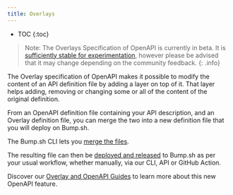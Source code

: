 ```yaml
---
title: Overlays
---
```


- TOC
{:toc}

> Note: The Overlays Specification of OpenAPI is currently in
> beta. It is [sufficiently stable for experimentation](https://github.com/OAI/Overlay-Specification?tab=readme-ov-file#current-status),
> however please be advised that it may change depending on the
> community feedback.
{: .info}

The Overlay specification of OpenAPI makes it possible to modify the content of an API definition file by adding a layer on top of it. That layer helps adding, removing or changing some or all of the content of the original definition. 

From an OpenAPI definition file containing your API description, and an Overlay definition file, you can merge the two into a new definition file that you will deploy on Bump.sh.

The Bump.sh CLI lets you [merge the files](/help/continuous-integration/cli#bump-overlay).

The resulting file can then be [deployed and released](/help/publish-documentation/) to Bump.sh as per your usual workflow, whether manually, via our CLI, API or GitHub Action.

Discover our [Overlay and OpenAPI Guides](/guides/openapi/) to learn more about this new OpenAPI feature.